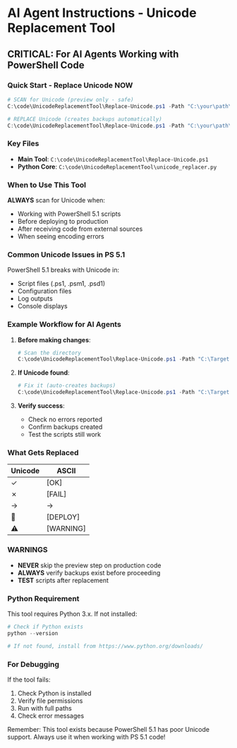 # AI Agent Instructions - Unicode Replacement Tool

## CRITICAL: For AI Agents Working with PowerShell Code

### Quick Start - Replace Unicode NOW

```powershell
# SCAN for Unicode (preview only - safe)
C:\code\UnicodeReplacementTool\Replace-Unicode.ps1 -Path "C:\your\path\here" -PreviewOnly

# REPLACE Unicode (creates backups automatically)
C:\code\UnicodeReplacementTool\Replace-Unicode.ps1 -Path "C:\your\path\here"
```

### Key Files

- **Main Tool**: `C:\code\UnicodeReplacementTool\Replace-Unicode.ps1`
- **Python Core**: `C:\code\UnicodeReplacementTool\unicode_replacer.py`

### When to Use This Tool

**ALWAYS** scan for Unicode when:
- Working with PowerShell 5.1 scripts
- Before deploying to production
- After receiving code from external sources
- When seeing encoding errors

### Common Unicode Issues in PS 5.1

PowerShell 5.1 breaks with Unicode in:
- Script files (.ps1, .psm1, .psd1)
- Configuration files
- Log outputs
- Console displays

### Example Workflow for AI Agents

1. **Before making changes**:
   ```powershell
   # Scan the directory
   C:\code\UnicodeReplacementTool\Replace-Unicode.ps1 -Path "C:\TargetDirectory" -PreviewOnly
   ```

2. **If Unicode found**:
   ```powershell
   # Fix it (auto-creates backups)
   C:\code\UnicodeReplacementTool\Replace-Unicode.ps1 -Path "C:\TargetDirectory"
   ```

3. **Verify success**:
   - Check no errors reported
   - Confirm backups created
   - Test the scripts still work

### What Gets Replaced

| Unicode | ASCII |
|---------|-------|
| ✓ | [OK] |
| ✗ | [FAIL] |
| → | -> |
| 🚀 | [DEPLOY] |
| ⚠ | [WARNING] |

### WARNINGS

- **NEVER** skip the preview step on production code
- **ALWAYS** verify backups exist before proceeding
- **TEST** scripts after replacement

### Python Requirement

This tool requires Python 3.x. If not installed:
```powershell
# Check if Python exists
python --version

# If not found, install from https://www.python.org/downloads/
```

### For Debugging

If the tool fails:
1. Check Python is installed
2. Verify file permissions
3. Run with full paths
4. Check error messages

Remember: This tool exists because PowerShell 5.1 has poor Unicode support. Always use it when working with PS 5.1 code!